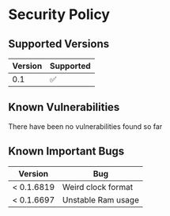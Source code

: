 # Security Policy

## Supported Versions

| Version | Supported          |
| ------- | ------------------ |
| 0.1     | :white_check_mark: |

## Known Vulnerabilities

There have been no vulnerabilities found so far

## Known Important Bugs

| Version     | Bug                |
| ----------- | ------------------ |
|  < 0.1.6819 | Weird clock format |
|  < 0.1.6697 | Unstable Ram usage |
